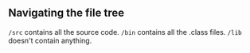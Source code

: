 ## Navigating the file tree

`/src` contains all the source code.
`/bin` contains all the .class files.
`/lib` doesn't contain anything.
